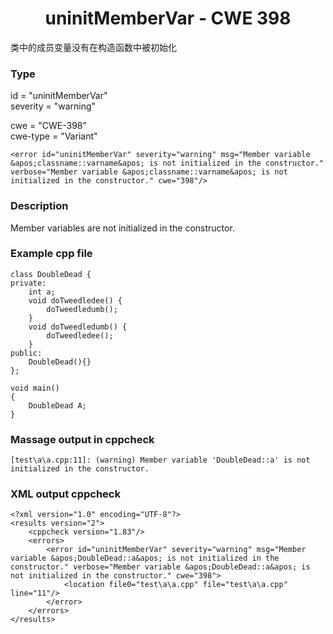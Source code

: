 # <center> uninitMemberVar - CWE 398

类中的成员变量没有在构造函数中被初始化

### Type

id = "uninitMemberVar"  
severity = "warning"

cwe = "CWE-398"  
cwe-type = "Variant"

    <error id="uninitMemberVar" severity="warning" msg="Member variable &apos;classname::varname&apos; is not initialized in the constructor." verbose="Member variable &apos;classname::varname&apos; is not initialized in the constructor." cwe="398"/>



### Description

Member variables are not initialized in the constructor.



### Example cpp file

	class DoubleDead {
	private:
		int a;
		void doTweedledee() {
			doTweedledumb();
		}
		void doTweedledumb() {
			doTweedledee();
		}
	public:
		DoubleDead(){}
	};
	
	void main()
	{
		DoubleDead A;
	}



### Massage output in cppcheck

	[test\a\a.cpp:11]: (warning) Member variable 'DoubleDead::a' is not initialized in the constructor.



### XML output cppcheck
	
	<?xml version="1.0" encoding="UTF-8"?>
	<results version="2">
	    <cppcheck version="1.83"/>
	    <errors>
	        <error id="uninitMemberVar" severity="warning" msg="Member variable &apos;DoubleDead::a&apos; is not initialized in the constructor." verbose="Member variable &apos;DoubleDead::a&apos; is not initialized in the constructor." cwe="398">
	            <location file0="test\a\a.cpp" file="test\a\a.cpp" line="11"/>
	        </error>
	    </errors>
	</results>





